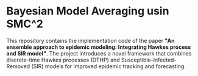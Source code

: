 # Bayesian Model Averaging usin SMC^2
This repository contains the implementation code of the paper **"An ensemble approach to epidemic modeling: Integrating Hawkes process and SIR model"**.
The project introduces a novel framework that combines discrete-time Hawkes processes (DTHP) and Susceptible-Infected-Removed (SIR) models for improved epidemic tracking and forecasting.
